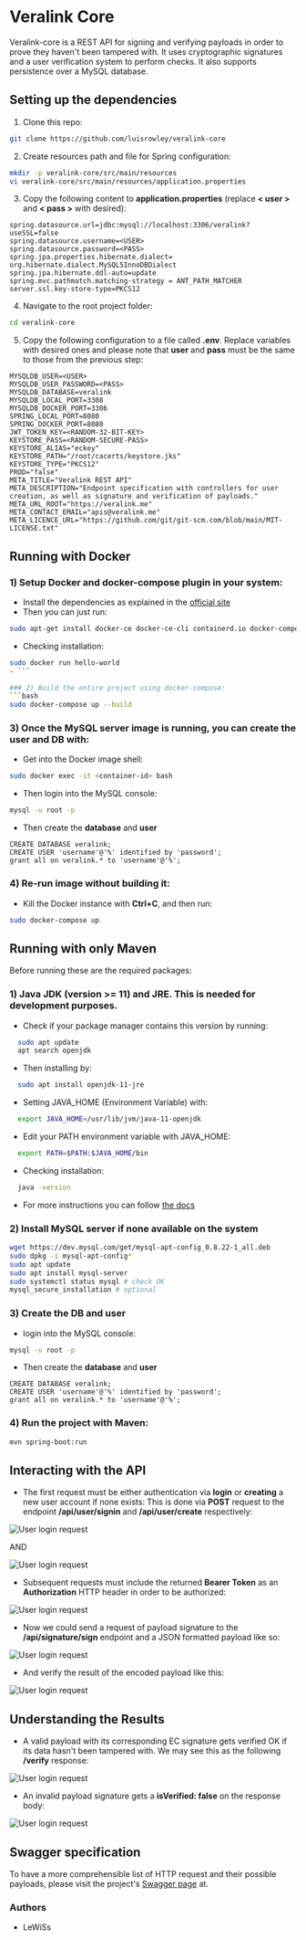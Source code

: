 # Veralink Core
Veralink-core is a REST API for signing and verifying payloads in order to prove they haven't been tampered with.
It uses cryptographic signatures and a user verification system to perform checks. It also supports persistence over a MySQL database. 

## Setting up the dependencies

1) Clone this repo:
```bash
git clone https://github.com/luisrowley/veralink-core
```
2) Create resources path and file for Spring configuration:
```bash
mkdir -p veralink-core/src/main/resources
vi veralink-core/src/main/resources/application.properties
```
3) Copy the following content to **application.properties** (replace **< user >** and **< pass >** with desired):
```text
spring.datasource.url=jdbc:mysql://localhost:3306/veralink?useSSL=false
spring.datasource.username=<USER>
spring.datasource.password=<PASS>
spring.jpa.properties.hibernate.dialect= org.hibernate.dialect.MySQL5InnoDBDialect
spring.jpa.hibernate.ddl-auto=update
spring.mvc.pathmatch.matching-strategy = ANT_PATH_MATCHER
server.ssl.key-store-type=PKCS12
```
4) Navigate to the root project folder:
```bash
cd veralink-core
```
5) Copy the following configuration to a file called **.env**. 
Replace variables with desired ones and please note that **user** and **pass** must be the same to those from the previous step:
```text
MYSQLDB_USER=<USER>
MYSQLDB_USER_PASSWORD=<PASS>
MYSQLDB_DATABASE=veralink
MYSQLDB_LOCAL_PORT=3308
MYSQLDB_DOCKER_PORT=3306
SPRING_LOCAL_PORT=8080
SPRING_DOCKER_PORT=8080
JWT_TOKEN_KEY=<RANDOM-32-BIT-KEY>
KEYSTORE_PASS=<RANDOM-SECURE-PASS>
KEYSTORE_ALIAS="eckey"
KEYSTORE_PATH="/root/cacerts/keystore.jks"
KEYSTORE_TYPE="PKCS12"
PROD="false"
META_TITLE="Veralink REST API"
META_DESCRIPTION="Endpoint specification with controllers for user creation, as well as signature and verification of payloads."
META_URL_ROOT="https://veralink.me"
META_CONTACT_EMAIL="apis@veralink.me"
META_LICENCE_URL="https://github.com/git/git-scm.com/blob/main/MIT-LICENSE.txt"

```

## Running with Docker

### 1) Setup **Docker** and **docker-compose plugin** in your system:
- Install the dependencies as explained in the [official site](https://docs.docker.com/engine/install/ubuntu/)
- Then you can just run:
```bash
sudo apt-get install docker-ce docker-ce-cli containerd.io docker-compose-plugin
```
- Checking installation:
```bash
sudo docker run hello-world
- ```

### 2) Build the entire project using docker-compose:
```bash
sudo docker-compose up --build
```

### 3) Once the MySQL server image is running, you can create the user and DB with:

- Get into the Docker image shell:
```bash
sudo docker exec -it <container-id> bash
```

- Then login into the MySQL console:
```bash
mysql -u root -p
```
- Then create the **database** and **user**
```mysql
CREATE DATABASE veralink;
CREATE USER 'username'@'%' identified by 'password';
grant all on veralink.* to 'username'@'%';
```

### 4) Re-run image without building it:
- Kill the Docker instance with **Ctrl+C**, and then run:
```bash
sudo docker-compose up
```

## Running with only Maven

Before running these are the required packages:
### 1) Java JDK (version >= 11) and JRE. This is needed for development purposes.
- Check if your package manager contains this version by running:
```bash
  sudo apt update
  apt search openjdk
```
- Then installing by:
```bash
  sudo apt install openjdk-11-jre
```
- Setting JAVA_HOME (Environment Variable) with:
```bash
  export JAVA_HOME=/usr/lib/jvm/java-11-openjdk
```
- Edit your PATH environment variable with JAVA_HOME:
```bash
  export PATH=$PATH:$JAVA_HOME/bin
```
- Checking installation:
```bash
  java -version
```
- For more instructions you can follow [the docs](https://docs.oracle.com/en/java/javase/11/install/installation-jdk-linux-platforms.html#GUID-79FBE4A9-4254-461E-8EA7-A02D7979A161)

### 2) Install MySQL server if none available on the system
```bash
wget https://dev.mysql.com/get/mysql-apt-config_0.8.22-1_all.deb
sudo dpkg -i mysql-apt-config*
sudo apt update
sudo apt install mysql-server
sudo systemctl status mysql # check OK
mysql_secure_installation # optional
```

### 3) Create the DB and user

- login into the MySQL console:
```bash
mysql -u root -p
```
- Then create the **database** and **user**
```mysql
CREATE DATABASE veralink;
CREATE USER 'username'@'%' identified by 'password';
grant all on veralink.* to 'username'@'%';
```

### 4) Run the project with Maven:
```bash
mvn spring-boot:run
```

## Interacting with the API

- The first request must be either authentication via **login** or **creating** a new user account if none exists:
This is done via **POST** request to the endpoint **/api/user/signin** and **/api/user/create** respectively:

![User login request](img/REST-singin-user.png)

AND

![User login request](img/REST-create-user.png)

- Subsequent requests must include the returned **Bearer Token** as an **Authorization** HTTP header in order to be authorized:

![User login request](img/REST-sign-headers.png)

- Now we could send a request of payload signature to the **/api/signature/sign** endpoint and a JSON formatted payload like so:

![User login request](img/REST-sign.png)

- And verify the result of the encoded payload like this:

![User login request](img/REST-verify.png)

## Understanding the Results

- A valid payload with its corresponding EC signature gets verified OK if its data hasn't been tampered with. We may see this as the following **/verify** response: 

![User login request](img/REST-correct-sign.png)

- An invalid payload signature gets a **isVerified: false** on the response body:

![User login request](img/REST-incorrect-sign.png)

## Swagger specification

To have a more comprehensible list of HTTP request and their possible payloads, please visit the project's [Swagger page](http://localhost:8080/swagger-ui.html) at.

### Authors
- LeWiSs

